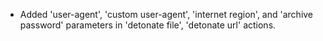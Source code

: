 * Added 'user-agent', 'custom user-agent', 'internet region', and 'archive password' parameters in 'detonate file', 'detonate url' actions.